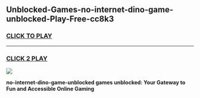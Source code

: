 
## Unblocked-Games-no-internet-dino-game-unblocked-Play-Free-cc8k3
<h3>
<a href="https://premium76.site?title=no-internet-dino-game-unblocked&ref=10A">CLICK TO PLAY</a></h3>
<hr>

<h3>
<a href="https://premium76.site?title=no-internet-dino-game-unblocked&ref=10A">CLICK 2 PLAY</a>
  
</h3>

<a href="https://premium76.site?title=no-internet-dino-game-unblocked&ref=10A"><img src="https://clearcache.store/games.png"></a>


**no-internet-dino-game-unblocked games unblocked: Your Gateway to Fun and Accessible Online Gaming**
